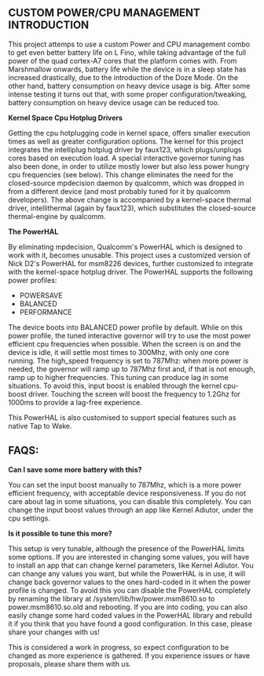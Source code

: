 

CUSTOM POWER/CPU MANAGEMENT INTRODUCTION
----------------------------------------


This project attemps to use a custom Power and CPU management combo to get even better battery life on L Fino, while taking advantage of the full power of the quad cortex-A7 cores that the platform comes with. From Marshmallow onwards, battery life while the device is in a sleep state has increased drastically, due to the introduction of the Doze Mode. On the other hand, battery consumption on heavy device usage is big. After some intense testing it turns out that, with some proper configuration/tweaking, battery consumption on heavy device usage can be reduced too. 

**Kernel Space Cpu Hotplug Drivers**

Getting the cpu hotplugging code in kernel space, offers smaller execution times as well as greater configuration options. The kernel for this project integrates the intelliplug hotplug driver by faux123, which plugs/unplugs cores based on execution load. A special interactive governor tuning has also been done, in order to utilize mostly lower but also less power hungry cpu frequencies (see below). This change eliminates the need for the closed-source mpdecision daemon by qualcomm, which was dropped in from a different device (and most probably tuned for it by qualcomm developers). The above change is accompanied by a kernel-space thermal driver, intellithermal (again by faux123), which substitutes the closed-source thermal-engine by qualcomm.

**The PowerHAL**

By eliminating mpdecision,  Qualcomm's PowerHAL which is designed to work with it, becomes unusable. This project uses a customized version of Nick D2's PowerHAL for msm8226 devices, further customized to integrate with the kernel-space hotplug driver.
The PowerHAL supports the following power profiles: 

 - POWERSAVE
 - BALANCED
 - PERFORMANCE

The device boots into BALANCED power profile by default. While on this power profile, the tuned interactive governor will try to use the most power efficient cpu frequencies when possible. When the screen is on and the device is idle, it will settle most times to 300Mhz, with only one core running. The high_speed frequency is set to 787Mhz: when more power is needed, the governor will ramp up to 787Mhz first and, if that is not enough, ramp up to higher frequencies. This tuning can produce lag in some situations. To avoid this, input boost is enabled through the kernel cpu-boost driver. Touching the screen will boost the frequency to 1.2Ghz for 1000ms to provide a lag-free experience.

This PowerHAL is also customised to support special features such as native Tap to Wake.

FAQS:
-----

**Can I save some more battery with this?**

You can set the input boost manually to 787Mhz, which is a more power efficient frequency, with acceptable device responsiveness. If you do not care about lag in some situations, you can disable this completely. You can change the input boost values through an app like Kernel Adiutor, under the cpu settings.

**Is it possible to tune this more?**

This setup is very tunable, although the presence of the PowerHAL limits some options. If you are interested in changing some values, you will have to install an app that can change kernel parameters, like Kernel Adiutor. You can change any values you want, but while the PowerHAL is in use, it will change back governor values to the ones hard-coded in it when the power profile is changed. To avoid this you can disable the PowerHAL completely by renaming the library at /system/lib/hw/power.msm8610.so to power.msm8610.so.old and rebooting. If you are into coding, you can also easily change some hard coded values in the PowerHAL library and rebuild it if you think that you have found a good configuration. In this case, please share your changes with us!

This is considered a work in progress, so expect configuration to be changed as more experience is gathered. If you experience issues or have proposals, please share them with us.
